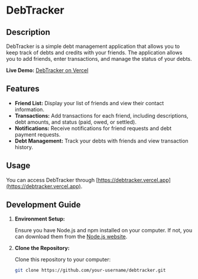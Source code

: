 # DebTracker


## Description

DebTracker is a simple debt management application that allows you to keep track of debts and credits with your friends. The application allows you to add friends, enter transactions, and manage the status of your debts.

**Live Demo:** [DebTracker on Vercel](https://debtracker.vercel.app)

## Features

- **Friend List:** Display your list of friends and view their contact information.
- **Transactions:** Add transactions for each friend, including descriptions, debt amounts, and status (paid, owed, or settled).
- **Notifications:** Receive notifications for friend requests and debt payment requests.
- **Debt Management:** Track your debts with friends and view transaction history.

## Usage

You can access DebTracker through [https://debtracker.vercel.app](https://debtracker.vercel.app).

## Development Guide

1. **Environment Setup:**

   Ensure you have Node.js and npm installed on your computer. If not, you can download them from the [Node.js website](https://nodejs.org/).

2. **Clone the Repository:**

   Clone this repository to your computer:

   ```bash
   git clone https://github.com/your-username/debtracker.git
